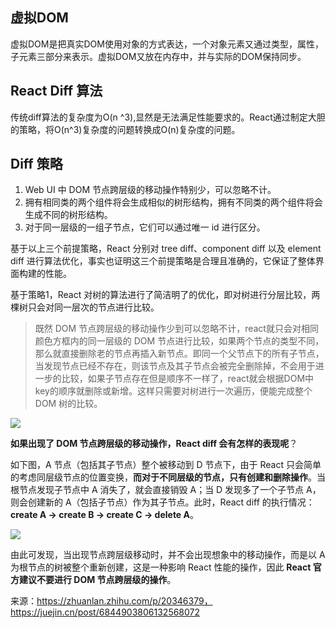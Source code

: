 ## 虚拟DOM

虚拟DOM是把真实DOM使用对象的方式表达，一个对象元素又通过类型，属性，子元素三部分来表示。虚拟DOM又放在内存中，并与实际的DOM保持同步。

## React Diff 算法

传统diff算法的复杂度为O(n ^3),显然是无法满足性能要求的。React通过制定大胆的策略，将O(n^3)复杂度的问题转换成O(n)复杂度的问题。

## Diff 策略

1. Web UI 中 DOM 节点跨层级的移动操作特别少，可以忽略不计。
2. 拥有相同类的两个组件将会生成相似的树形结构，拥有不同类的两个组件将会生成不同的树形结构。
3. 对于同一层级的一组子节点，它们可以通过唯一 id 进行区分。

基于以上三个前提策略，React 分别对 tree diff、component diff 以及 element diff 进行算法优化，事实也证明这三个前提策略是合理且准确的，它保证了整体界面构建的性能。



基于策略1，React 对树的算法进行了简洁明了的优化，即对树进行分层比较，两棵树只会对同一层次的节点进行比较。

> 既然 DOM 节点跨层级的移动操作少到可以忽略不计，react就只会对相同颜色方框内的同一层级的 DOM 节点进行比较，如果两个节点的类型不同，那么就直接删除老的节点再插入新节点。即同一个父节点下的所有子节点，当发现节点已经不存在，则该节点及其子节点会被完全删除掉，不会用于进一步的比较，如果子节点存在但是顺序不一样了，react就会根据DOM中key的顺序就删除或新增。这样只需要对树进行一次遍历，便能完成整个 DOM 树的比较。

![](C:\Users\Administrator\Desktop\0c08dbb6b1e0745780de4d208ad51d34_r.jpg)

**如果出现了 DOM 节点跨层级的移动操作，React diff 会有怎样的表现呢**？

如下图，A 节点（包括其子节点）整个被移动到 D 节点下，由于 React 只会简单的考虑同层级节点的位置变换，**而对于不同层级的节点，只有创建和删除操作**。当根节点发现子节点中 A 消失了，就会直接销毁 A；当 D 发现多了一个子节点 A，则会创建新的 A（包括子节点）作为其子节点。此时，React diff 的执行情况：**create A -> create B -> create C -> delete A**。

![](C:\Users\Administrator\Desktop\d712a73769688afe1ef1a055391d99ed_r.png)

由此可发现，当出现节点跨层级移动时，并不会出现想象中的移动操作，而是以 A 为根节点的树被整个重新创建，这是一种影响 React 性能的操作，因此 **React 官方建议不要进行 DOM 节点跨层级的操作**。



来源：https://zhuanlan.zhihu.com/p/20346379，https://juejin.cn/post/6844903806132568072

